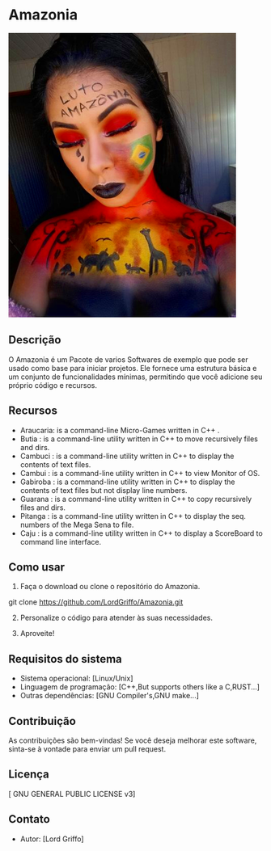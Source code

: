 # Amazonia
![Amazonia](logo.png)
## Descrição
O Amazonia é um Pacote de varios Softwares de exemplo que pode ser usado como base para iniciar projetos. Ele fornece uma estrutura básica e um conjunto de funcionalidades mínimas, permitindo que você adicione seu próprio código e recursos.

## Recursos

- Araucaria: is a command-line Micro-Games written in C++ .
- Butia    : is a command-line utility written in C++ to move recursively files and dirs.
- Cambuci  : is a command-line utility written in C++ to display the contents of text files.
- Cambui   : is a command-line utility written in C++ to view Monitor of OS.
- Gabiroba : is a command-line utility written in C++ to display the contents of text files but not display line numbers.
- Guarana  : is a command-line utility written in C++ to copy recursively files and dirs.
- Pitanga  : is a command-line utility written in C++ to display the seq. numbers of the Mega Sena to file.
- Caju     : is a command-line utility written in C++ to display a ScoreBoard to command line interface.

## Como usar
1. Faça o download ou clone o repositório do Amazonia.

git clone https://github.com/LordGriffo/Amazonia.git

2. Personalize o código para atender às suas necessidades.

3. Aproveite!

## Requisitos do sistema
- Sistema operacional: [Linux/Unix]
- Linguagem de programação: [C++,But supports others like a C,RUST...]
- Outras dependências: [GNU Compiler's,GNU make...]

## Contribuição
As contribuições são bem-vindas! Se você deseja melhorar este software, sinta-se à vontade para enviar um pull request.

## Licença
[ GNU GENERAL PUBLIC LICENSE v3]

## Contato
- Autor: [Lord Griffo]

